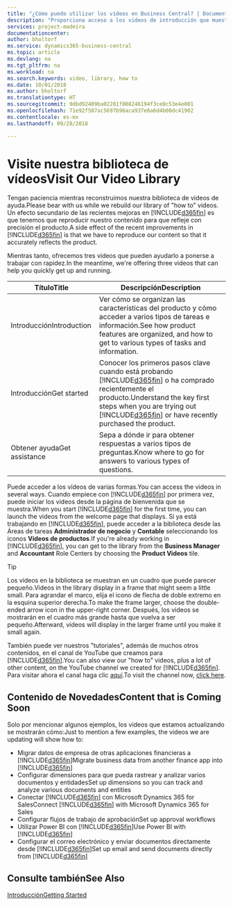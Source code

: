 ```yaml
---
title: "¿Cómo puedo utilizar los vídeos en Business Central? | Documentos de Microsoft"
description: "Proporciona acceso a los videos de introducción que muestran como realizar tareas comunes."
services: project-madeira
documentationcenter: 
author: bholtorf
ms.service: dynamics365-business-central
ms.topic: article
ms.devlang: na
ms.tgt_pltfrm: na
ms.workload: na
ms.search.keywords: video, library, how to
ms.date: 10/01/2018
ms.author: bholtorf
ms.translationtype: HT
ms.sourcegitcommit: 9dbd92409ba02281f008246194f3ce0c53e4e001
ms.openlocfilehash: 71e92f587ac5697b96aca937e6a6d4b00dc41902
ms.contentlocale: es-mx
ms.lasthandoff: 09/28/2018

---
```

# <a name="visit-our-video-library"></a><span data-ttu-id="57749-103">Visite nuestra biblioteca de vídeos</span><span class="sxs-lookup"><span data-stu-id="57749-103">Visit Our Video Library</span></span>
<span data-ttu-id="57749-104">Tengan paciencia mientras reconstruimos nuestra biblioteca de videos de ayuda.</span><span class="sxs-lookup"><span data-stu-id="57749-104">Please bear with us while we rebuild our library of "how to" videos.</span></span> <span data-ttu-id="57749-105">Un efecto secundario de las recientes mejoras en [!INCLUDE[d365fin](includes/d365fin_md.md)] es que tenemos que reproducir nuestro contenido para que refleje con precisión el producto.</span><span class="sxs-lookup"><span data-stu-id="57749-105">A side effect of the recent improvements in [!INCLUDE[d365fin](includes/d365fin_md.md)] is that we have to reproduce our content so that it accurately reflects the product.</span></span> 

<span data-ttu-id="57749-106">Mientras tanto, ofrecemos tres videos que pueden ayudarlo a ponerse a trabajar con rapidez.</span><span class="sxs-lookup"><span data-stu-id="57749-106">In the meantime, we're offering three videos that can help you quickly get up and running.</span></span>

|<span data-ttu-id="57749-107">Título</span><span class="sxs-lookup"><span data-stu-id="57749-107">Title</span></span>|<span data-ttu-id="57749-108">Descripción</span><span class="sxs-lookup"><span data-stu-id="57749-108">Description</span></span>|
|----|----|
|<span data-ttu-id="57749-109">Introducción</span><span class="sxs-lookup"><span data-stu-id="57749-109">Introduction</span></span>|<span data-ttu-id="57749-110">Ver cómo se organizan las características del producto y cómo acceder a varios tipos de tareas e información.</span><span class="sxs-lookup"><span data-stu-id="57749-110">See how product features are organized, and how to get to various types of tasks and information.</span></span>|
|<span data-ttu-id="57749-111">Introducción</span><span class="sxs-lookup"><span data-stu-id="57749-111">Get started</span></span>|<span data-ttu-id="57749-112">Conocer los primeros pasos clave cuando está probando [!INCLUDE[d365fin](includes/d365fin_md.md)] o ha comprado recientemente el producto.</span><span class="sxs-lookup"><span data-stu-id="57749-112">Understand the key first steps when you are trying out [!INCLUDE[d365fin](includes/d365fin_md.md)] or have recently purchased the product.</span></span> |
|<span data-ttu-id="57749-113">Obtener ayuda</span><span class="sxs-lookup"><span data-stu-id="57749-113">Get assistance</span></span>|<span data-ttu-id="57749-114">Sepa a dónde ir para obtener respuestas a varios tipos de preguntas.</span><span class="sxs-lookup"><span data-stu-id="57749-114">Know where to go for answers to various types of questions.</span></span>|

<span data-ttu-id="57749-115">Puede acceder a los vídeos de varias formas.</span><span class="sxs-lookup"><span data-stu-id="57749-115">You can access the videos in several ways.</span></span> <span data-ttu-id="57749-116">Cuando empiece con [!INCLUDE[d365fin](includes/d365fin_md.md)] por primera vez, puede iniciar los videos desde la página de bienvenida que se muestra.</span><span class="sxs-lookup"><span data-stu-id="57749-116">When you start [!INCLUDE[d365fin](includes/d365fin_md.md)] for the first time, you can launch the videos from the welcome page that displays.</span></span> <span data-ttu-id="57749-117">Si ya está trabajando en [!INCLUDE[d365fin](includes/d365fin_md.md)], puede acceder a la biblioteca desde las Áreas de tareas **Administrador de negocio** y **Contable** seleccionando los iconos **Vídeos de productos**.</span><span class="sxs-lookup"><span data-stu-id="57749-117">If you're already working in [!INCLUDE[d365fin](includes/d365fin_md.md)], you can get to the library from the **Business Manager** and **Accountant** Role Centers by choosing the **Product Videos** tile.</span></span> 

> [!Tip]  
> <span data-ttu-id="57749-118">Los vídeos en la biblioteca se muestran en un cuadro que puede parecer pequeño.</span><span class="sxs-lookup"><span data-stu-id="57749-118">Videos in the library display in a frame that might seem a little small.</span></span> <span data-ttu-id="57749-119">Para agrandar el marco, elija el icono de flecha de doble extremo en la esquina superior derecha.</span><span class="sxs-lookup"><span data-stu-id="57749-119">To make the frame larger, choose the double-ended arrow icon in the upper-right corner.</span></span> <span data-ttu-id="57749-120">Después, los videos se mostrarán en el cuadro más grande hasta que vuelva a ser pequeño.</span><span class="sxs-lookup"><span data-stu-id="57749-120">Afterward, videos will display in the larger frame until you make it small again.</span></span>

<span data-ttu-id="57749-121">También puede ver nuestros "tutoriales", además de muchos otros contenidos, en el canal de YouTube que creamos para [!INCLUDE[d365fin](includes/d365fin_md.md)].</span><span class="sxs-lookup"><span data-stu-id="57749-121">You can also view our "how to" videos, plus a lot of other content, on the YouTube channel we created for [!INCLUDE[d365fin](includes/d365fin_md.md)].</span></span> <span data-ttu-id="57749-122">Para visitar ahora el canal haga clic [aquí](https://go.microsoft.com/fwlink/?linkid=851533).</span><span class="sxs-lookup"><span data-stu-id="57749-122">To visit the channel now, [click here](https://go.microsoft.com/fwlink/?linkid=851533).</span></span>

## <a name="content-that-is-coming-soon"></a><span data-ttu-id="57749-123">Contenido de Novedades</span><span class="sxs-lookup"><span data-stu-id="57749-123">Content that is Coming Soon</span></span>
<span data-ttu-id="57749-124">Solo por mencionar algunos ejemplos, los videos que estamos actualizando se mostrarán cómo:</span><span class="sxs-lookup"><span data-stu-id="57749-124">Just to mention a few examples, the videos we are updating will show how to:</span></span>  

* <span data-ttu-id="57749-125">Migrar datos de empresa de otras aplicaciones financieras a [!INCLUDE[d365fin](includes/d365fin_md.md)]</span><span class="sxs-lookup"><span data-stu-id="57749-125">Migrate business data from another finance app into [!INCLUDE[d365fin](includes/d365fin_md.md)]</span></span>  
* <span data-ttu-id="57749-126">Configurar dimensiones para que pueda rastrear y analizar varios documentos y entidades</span><span class="sxs-lookup"><span data-stu-id="57749-126">Set up dimensions so you can track and analyze various documents and entities</span></span>
* <span data-ttu-id="57749-127">Conectar [!INCLUDE[d365fin](includes/d365fin_md.md)] con Microsoft Dynamics 365 for Sales</span><span class="sxs-lookup"><span data-stu-id="57749-127">Connect [!INCLUDE[d365fin](includes/d365fin_md.md)] with Microsoft Dynamics 365 for Sales</span></span>
* <span data-ttu-id="57749-128">Configurar flujos de trabajo de aprobación</span><span class="sxs-lookup"><span data-stu-id="57749-128">Set up approval workflows</span></span>  
* <span data-ttu-id="57749-129">Utilizar Power BI con [!INCLUDE[d365fin](includes/d365fin_md.md)]</span><span class="sxs-lookup"><span data-stu-id="57749-129">Use Power BI with [!INCLUDE[d365fin](includes/d365fin_md.md)]</span></span>  
* <span data-ttu-id="57749-130">Configurar el correo electrónico y enviar documentos directamente desde [!INCLUDE[d365fin](includes/d365fin_md.md)]</span><span class="sxs-lookup"><span data-stu-id="57749-130">Set up email and send documents directly from [!INCLUDE[d365fin](includes/d365fin_md.md)]</span></span>  

## <a name="see-also"></a><span data-ttu-id="57749-131">Consulte también</span><span class="sxs-lookup"><span data-stu-id="57749-131">See Also</span></span>
[<span data-ttu-id="57749-132">Introducción</span><span class="sxs-lookup"><span data-stu-id="57749-132">Getting Started</span></span>](product-get-started.md)

